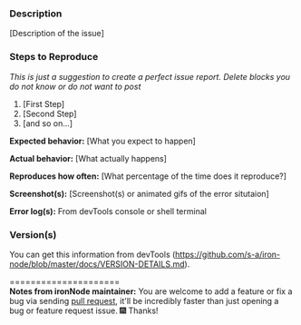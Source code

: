 ### Description

[Description of the issue]

### Steps to Reproduce

_This is just a suggestion to create a perfect issue report. Delete blocks you do not know or do not want to post_

1. [First Step]
2. [Second Step]
3. [and so on...]

**Expected behavior:** [What you expect to happen]

**Actual behavior:** [What actually happens]

**Reproduces how often:** [What percentage of the time does it reproduce?]

**Screenshot(s):** [Screenshot(s) or animated gifs of the error situtaion]

**Error log(s):** From devTools console or shell terminal

### Version(s)

You can get this information from devTools (https://github.com/s-a/iron-node/blob/master/docs/VERSION-DETAILS.md).

=====================  
**Notes from ironNode maintainer:**
You are welcome to add a feature or fix a bug via sending [pull request](CONTRIBUTING.md),
it'll be incredibly faster than just opening a bug or feature request issue. :fireworks: Thanks!